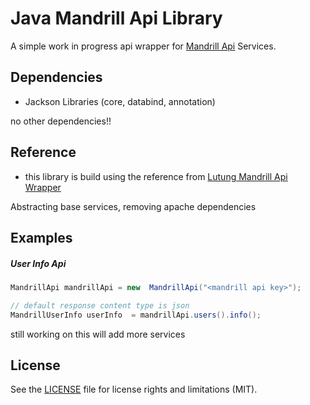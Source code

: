 # Java Mandrill Api Library
A simple work in progress api wrapper for [Mandrill Api](https://mandrillapp.com/api/docs/) Services. 

## Dependencies 

- Jackson Libraries (core, databind, annotation)

no other dependencies!!

## Reference  

- this library is build using the reference from [Lutung Mandrill Api Wrapper](https://github.com/rschreijer/lutung)

Abstracting base services, removing apache dependencies

## Examples 

##### User Info Api 

```Java
MandrillApi mandrillApi = new  MandrillApi("<mandrill api key>");

// default response content type is json
MandrillUserInfo userInfo  = mandrillApi.users().info();
```

still working on this will add more services 

## License 
See the [LICENSE](https://github.com/ramesh-dev/JMandrillApi/blob/master/LICENSE) file for license rights and limitations (MIT).


